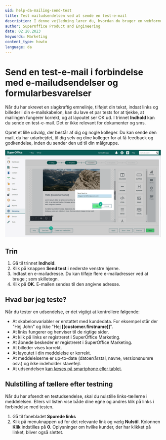 ```yaml
---
uid: help-da-mailing-send-test
title: Test mailudsendelsen ved at sende en test-e-mail
description: I denne vejledning lærer du, hvordan du bruger en webformular.
author: SuperOffice Product and Engineering
date: 02.20.2023
keywords: Marketing
content_type: howto
language: da
---
```


# Send en test-e-mail i forbindelse med e-mailudsendelser og formularbesvarelser

Når du har skrevet en slagkraftig emnelinje, tilføjet din tekst, indsat links og billeder i din e-mailskabelon, kan du lave et par tests for at tjekke, at mailingen fungerer korrekt, og at layoutet ser OK ud. I trinnet **Indhold** kan du sende en test-e-mail. Det er ikke relevant for dokumenter og sms.

Opret et lille udvalg, der består af dig og nogle kolleger. Du kan sende den mail, du har udarbejdet, til dig selv og dine kolleger for at få feedback og godkendelse, inden du sender den ud til din målgruppe.

![Test din mailudsendelse, før du sender den bredt ud -screenshot][img2]

## Trin

1. Gå til trinnet **Indhold**.
2. Klik på knappen **Send test** i nederste venstre hjørne.
3. Indtast en e-mailadresse. Du kan tilføje flere e-mailadresser ved at bruge ; som skilletegn.
4. Klik på **OK**. E-mailen sendes til den angivne adresse.

## Hvad bør jeg teste?

Når du tester en udsendelse, er det vigtigt at kontrollere følgende:

* At skabelonvariabler er erstattet med kundedata. For eksempel står der "Hej John" og ikke "Hej **\[\[customer.firstname\]\]**".
* At links fungerer og henviser til de rigtige sider.
* At klik på links er registreret i SuperOffice Marketing.
* At åbnede beskeder er registreret i SuperOffice Marketing.
* At billeder vises korrekt.
* At layoutet i din meddelelse er korrekt.
* At meddelelserne er up-to-date (datoer/årstal, navne, versionsnumre osv.) og ikke indeholder stavefejl.
* At udsendelsen [kan læses på smartphone eller tablet][1].

## Nulstilling af tællere efter testning

Når du har afsendt en testudsendelse, skal du nulstille links-tællerne i meddelelsen. Ellers vil listen vise både dine egne og andres klik på links i forbindelse med testen.

1. Gå til fanebladet **Sporede links**
2. Klik på menuknappen ud for det relevante link og vælg **Nulstil**. Kolonnen **Klik** indstilles på **0**. Oplysninger om hvilke kunder, der har klikket på linket, bliver også slettet.

<!-- Referenced links -->
[1]: ../../../learn/best-practices.md#mobile

<!-- Referenced images -->
[img2]: ../../../../../media/loc/en/marketing/test-mailing.png
